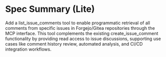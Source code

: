 # Spec Summary (Lite)

Add a list_issue_comments tool to enable programmatic retrieval of all comments from specific issues in Forgejo/Gitea repositories through the MCP interface. This tool complements the existing create_issue_comment functionality by providing read access to issue discussions, supporting use cases like comment history review, automated analysis, and CI/CD integration workflows.